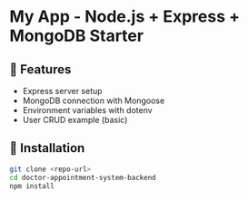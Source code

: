 # My App - Node.js + Express + MongoDB Starter

## 📌 Features
- Express server setup
- MongoDB connection with Mongoose
- Environment variables with dotenv
- User CRUD example (basic)

## 🚀 Installation
```bash
git clone <repo-url>
cd doctor-appointment-system-backend
npm install
